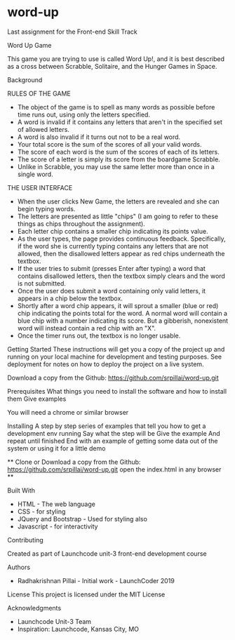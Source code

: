 # word-up
Last assignment for the Front-end Skill Track

Word Up Game


This game you are trying to use is called Word Up!, and it is best described as a cross between Scrabble, Solitaire, and the Hunger Games in Space.

Background

RULES OF THE GAME
* The object of the game is to spell as many words as possible before time runs out, using only the letters specified.
* A word is invalid if it contains any letters that aren't in the specified set of allowed letters.
* A word is also invalid if it turns out not to be a real word.
* Your total score is the sum of the scores of all your valid words.
* The score of each word is the sum of the scores of each of its letters.
* The score of a letter is simply its score from the boardgame Scrabble.
* Unlike in Scrabble, you may use the same letter more than once in a single word.


THE USER INTERFACE
* When the user clicks New Game, the letters are revealed and she can begin typing words.
* The letters are presented as little "chips" (I am going to refer to these things as chips throughout the assignment).
* Each letter chip contains a smaller chip indicating its points value.
* As the user types, the page provides continuous feedback. Specifically, if the word she is currently typing contains any letters that are not allowed, then the disallowed letters appear as red chips underneath the textbox.
* If the user tries to submit (presses Enter after typing) a word that contains disallowed letters, then the textbox simply clears and the word is not submitted.
* Once the user does submit a word containing only valid letters, it appears in a chip below the textbox.
* Shortly after a word chip appears, it will sprout a smaller (blue or red) chip indicating the points total for the word. A normal word will contain a blue chip with a number indicating its score. But a gibberish, nonexistent word will instead contain a red chip with an "X".
* Once the timer runs out, the textbox is no longer usable.


Getting Started
These instructions will get you a copy of the project up and running on your local machine for development and testing purposes. See deployment for notes on how to deploy the project on a live system.

Download a copy from the Github: https://github.com/srpillai/word-up.git

Prerequisites
What things you need to install the software and how to install them
Give examples

You will need a chrome or similar browser

Installing
A step by step series of examples that tell you how to get a development env running
Say what the step will be
Give the example
And repeat
until finished
End with an example of getting some data out of the system or using it for a little demo

**
Clone or Download a copy from the Github: https://github.com/srpillai/word-up.git
open the index.html in any browser
**

Built With
* HTML - The web language
* CSS - for styling
* JQuery and Bootstrap - Used for styling also
* Javascript - for interactivity

Contributing

Created as part of Launchcode unit-3 front-end development course


Authors
* Radhakrishnan Pillai - Initial work - LaunchCoder 2019

License
This project is licensed under the MIT License 

Acknowledgments
* Launchcode Unit-3 Team
* Inspiration: Launchcode, Kansas City, MO
